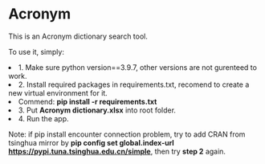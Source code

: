 # Acronym
This is an Acronym dictionary search tool.

To use it, simply:
<li> 1. Make sure python version==3.9.7, other versions are not gurenteed to work. </li>
<li> 2. Install required packages in requirements.txt, recomend to create a new virtual environment for it. </li>
<li>       Commend: <strong>pip install -r requirements.txt</strong></li>
<li> 3. Put <strong>Acronym dictionary.xlsx</strong> into root folder. </li>
<li> 4. Run the app. </li>

Note: if pip install encounter connection problem, try to add CRAN from tsinghua mirror by <strong>pip config set global.index-url https://pypi.tuna.tsinghua.edu.cn/simple</strong>, then try <strong>step 2</strong> again.


